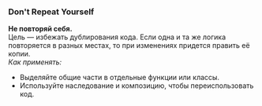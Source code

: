 ### Don't Repeat Yourself

**Не повторяй себя.**  
Цель — избежать дублирования кода. Если одна и та же логика повторяется в разных местах, то при изменениях придется править её копии.  
_Как применять:_

- Выделяйте общие части в отдельные функции или классы.
- Используйте наследование и композицию, чтобы переиспользовать код.
